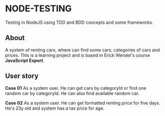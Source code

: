 # NODE-TESTING
Testing in NodeJS using TDD and BDD concepts and some frameworks.

## About
A system of renting cars, where can find some cars, categories of cars and prices. This is a learning project and is based in Erick Wendel's course **JavaScript Expert**.

<!-- ## About BDD and TDD -->

## User story
**Case 01**
As a system user.
He can get cars by categoryId or find one random car by categoryId.
He can also find available random car.

**Case 02**
As a system user.
He can get formatted renting price for five days.
He's 23y old and system has a tax price for age.

